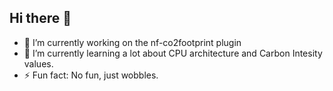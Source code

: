 ## Hi there 👋

- 🔭 I’m currently working on the nf-co2footprint plugin
- 🌱 I’m currently learning a lot about CPU architecture and Carbon Intesity values.
- ⚡ Fun fact: No fun, just wobbles.
